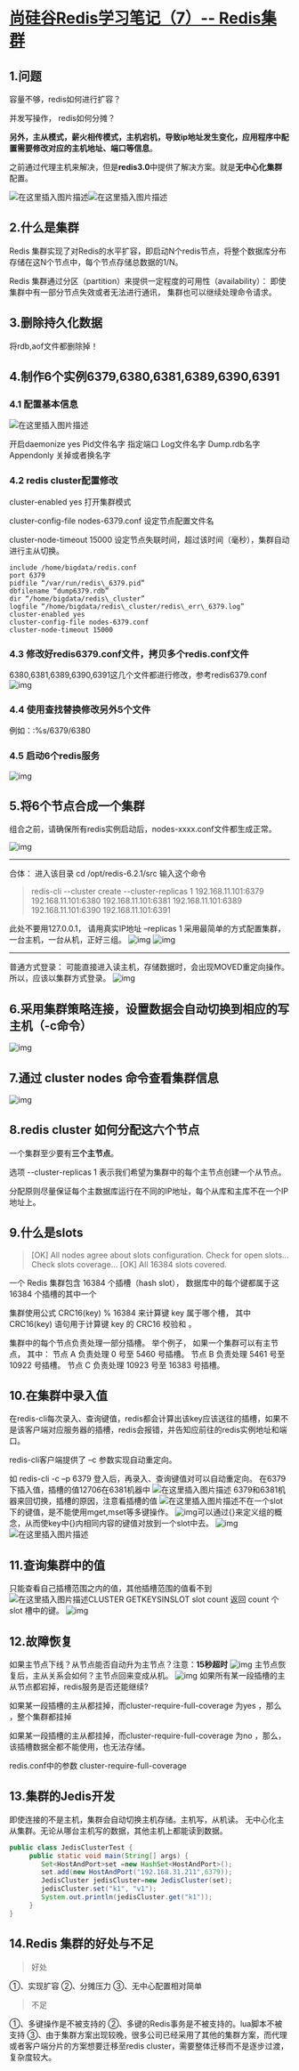 # [尚硅谷Redis学习笔记（7）-- Redis集群](https://www.cnblogs.com/Geneling/p/15249023.html)

## 1.问题

容量不够，redis如何进行扩容？

并发写操作， redis如何分摊？

**另外，主从模式，薪火相传模式，主机宕机，导致ip地址发生变化，应用程序中配置需要修改对应的主机地址、端口等信息**。

之前通过代理主机来解决，但是**redis3.0**中提供了解决方案。就是**无中心化集群**配置。

![在这里插入图片描述](https://img-blog.csdnimg.cn/20210719225314472.png?x-oss-process=image/watermark,type_ZmFuZ3poZW5naGVpdGk,shadow_10,text_aHR0cHM6Ly9ibG9nLmNzZG4ubmV0L2V4b2R1czM=,size_16,color_FFFFFF,t_70)![在这里插入图片描述](https://img-blog.csdnimg.cn/20210719225244433.png?x-oss-process=image/watermark,type_ZmFuZ3poZW5naGVpdGk,shadow_10,text_aHR0cHM6Ly9ibG9nLmNzZG4ubmV0L2V4b2R1czM=,size_16,color_FFFFFF,t_70)

## 2.什么是集群

Redis 集群实现了对Redis的水平扩容，即启动N个redis节点，将整个数据库分布存储在这N个节点中，每个节点存储总数据的1/N。

Redis 集群通过分区（partition）来提供一定程度的可用性（availability）： 即使集群中有一部分节点失效或者无法进行通讯， 集群也可以继续处理命令请求。

## 3.删除持久化数据

将rdb,aof文件都删除掉！

## 4.制作6个实例6379,6380,6381,6389,6390,6391

### 4.1 配置基本信息

![在这里插入图片描述](https://img-blog.csdnimg.cn/20210720215052707.png)

开启daemonize yes
Pid文件名字
指定端口
Log文件名字
Dump.rdb名字
Appendonly 关掉或者换名字

### 4.2 redis cluster配置修改

cluster-enabled yes 打开集群模式

cluster-config-file nodes-6379.conf 设定节点配置文件名

cluster-node-timeout 15000 设定节点失联时间，超过该时间（毫秒），集群自动进行主从切换。

```shell
include /home/bigdata/redis.conf  
port 6379  
pidfile “/var/run/redis\_6379.pid”  
dbfilename “dump6379.rdb”  
dir “/home/bigdata/redis\_cluster”  
logfile “/home/bigdata/redis\_cluster/redis\_err\_6379.log”  
cluster-enabled yes  
cluster-config-file nodes-6379.conf  
cluster-node-timeout 15000
```

### 4.3 修改好redis6379.conf文件，拷贝多个redis.conf文件

6380,6381,6389,6390,6391这几个文件都进行修改，参考redis6379.conf
![img](https://img-blog.csdnimg.cn/20210427162617895.png)

### 4.4 使用查找替换修改另外5个文件

例如：:%s/6379/6380

### 4.5 启动6个redis服务

![img](https://img-blog.csdnimg.cn/20210427162713623.png?x-oss-process=image/watermark,type_ZmFuZ3poZW5naGVpdGk,shadow_10,text_aHR0cHM6Ly9ibG9nLmNzZG4ubmV0L2V4b2R1czM=,size_30,color_FFFFFF,t_70)

## 5.将6个节点合成一个集群

组合之前，请确保所有redis实例启动后，nodes-xxxx.conf文件都生成正常。

![img](https://img-blog.csdnimg.cn/20210427162748500.png)

------

合体：
进入该目录
cd /opt/redis-6.2.1/src
输入这个命令

> redis-cli --cluster create --cluster-replicas 1 192.168.11.101:6379 192.168.11.101:6380 192.168.11.101:6381 192.168.11.101:6389 192.168.11.101:6390 192.168.11.101:6391

此处不要用127.0.0.1， 请用真实IP地址
–replicas 1 采用最简单的方式配置集群，一台主机，一台从机，正好三组。
![img](https://img-blog.csdnimg.cn/20210427162839874.png)
![img](https://img-blog.csdnimg.cn/20210427162857653.png)

------

普通方式登录：
可能直接进入读主机，存储数据时，会出现MOVED重定向操作。所以，应该以集群方式登录。
![img](https://img-blog.csdnimg.cn/20210427162958321.png)



## 6.采用集群策略连接，设置数据会自动切换到相应的写主机（-c命令）

![img](https://img-blog.csdnimg.cn/20210427163051611.png)

## 7.通过 cluster nodes 命令查看集群信息

![img](https://img-blog.csdnimg.cn/20210427163106937.png)

## 8.redis cluster 如何分配这六个节点

一个集群至少要有**三个主节点**。

选项 --cluster-replicas 1 表示我们希望为集群中的每个主节点创建一个从节点。

分配原则尽量保证每个主数据库运行在不同的IP地址，每个从库和主库不在一个IP地址上。

## 9.什么是slots

> [OK] All nodes agree about slots configuration.
> Check for open slots…
> Check slots coverage…
> [OK] All 16384 slots covered.

一个 Redis 集群包含 16384 个插槽（hash slot）， 数据库中的每个键都属于这 16384 个插槽的其中一个

集群使用公式 CRC16(key) % 16384 来计算键 key 属于哪个槽， 其中 CRC16(key) 语句用于计算键 key 的 CRC16 校验和 。

集群中的每个节点负责处理一部分插槽。 举个例子， 如果一个集群可以有主节点， 其中：
节点 A 负责处理 0 号至 5460 号插槽。
节点 B 负责处理 5461 号至 10922 号插槽。
节点 C 负责处理 10923 号至 16383 号插槽。

## 10.在集群中录入值

在redis-cli每次录入、查询键值，redis都会计算出该key应该送往的插槽，如果不是该客户端对应服务器的插槽，redis会报错，并告知应前往的redis实例地址和端口。

redis-cli客户端提供了 –c 参数实现自动重定向。

如 redis-cli -c –p 6379 登入后，再录入、查询键值对可以自动重定向。
在6379下插入值，插槽的值12706在6381机器中
![在这里插入图片描述](https://img-blog.csdnimg.cn/2021072121292934.png?x-oss-process=image/watermark,type_ZmFuZ3poZW5naGVpdGk,shadow_10,text_aHR0cHM6Ly9ibG9nLmNzZG4ubmV0L2V4b2R1czM=,size_16,color_FFFFFF,t_70)
6379和6381机器来回切换，插槽的原因，注意看插槽的值
![在这里插入图片描述](https://img-blog.csdnimg.cn/20210721213628635.png)不在一个slot下的键值，是不能使用mget,mset等多键操作。
![img](https://img-blog.csdnimg.cn/2021042716511679.png)可以通过{}来定义组的概念，从而使key中{}内相同内容的键值对放到一个slot中去。
![img](https://img-blog.csdnimg.cn/20210427165130868.png)
![在这里插入图片描述](https://img-blog.csdnimg.cn/20210721213930384.png)

## 11.查询集群中的值

只能查看自己插槽范围之内的值，其他插槽范围的值看不到
![在这里插入图片描述](https://img-blog.csdnimg.cn/20210721220728817.png)CLUSTER GETKEYSINSLOT slot count 返回 count 个 slot 槽中的键。
![img](https://img-blog.csdnimg.cn/20210427165218846.png)

## 12.故障恢复

如果主节点下线？从节点能否自动升为主节点？注意：**15秒超时**
![img](https://img-blog.csdnimg.cn/20210427165237232.png)
主节点恢复后，主从关系会如何？主节点回来变成从机。
![img](https://img-blog.csdnimg.cn/20210427165248918.png)
如果所有某一段插槽的主从节点都宕掉，redis服务是否还能继续?

如果某一段插槽的主从都挂掉，而cluster-require-full-coverage 为yes ，那么 ，整个集群都挂掉

如果某一段插槽的主从都挂掉，而cluster-require-full-coverage 为no ，那么，该插槽数据全都不能使用，也无法存储。

redis.conf中的参数 cluster-require-full-coverage

## 13.集群的Jedis开发

即使连接的不是主机，集群会自动切换主机存储。主机写，从机读。
无中心化主从集群。无论从哪台主机写的数据，其他主机上都能读到数据。

```java
public class JedisClusterTest {
     public static void main(String[] args) { 
        Set<HostAndPort>set =new HashSet<HostAndPort>();
        set.add(new HostAndPort("192.168.31.211",6379));
        JedisCluster jedisCluster=new JedisCluster(set);
        jedisCluster.set("k1", "v1");
        System.out.println(jedisCluster.get("k1"));
     }
}
```

## 14.Redis 集群的好处与不足

> 好处

①、实现扩容
②、分摊压力
③、无中心配置相对简单

> 不足

①、多键操作是不被支持的
②、多键的Redis事务是不被支持的。lua脚本不被支持
③、由于集群方案出现较晚，很多公司已经采用了其他的集群方案，而代理或者客户端分片的方案想要迁移至redis cluster，需要整体迁移而不是逐步过渡，复杂度较大。